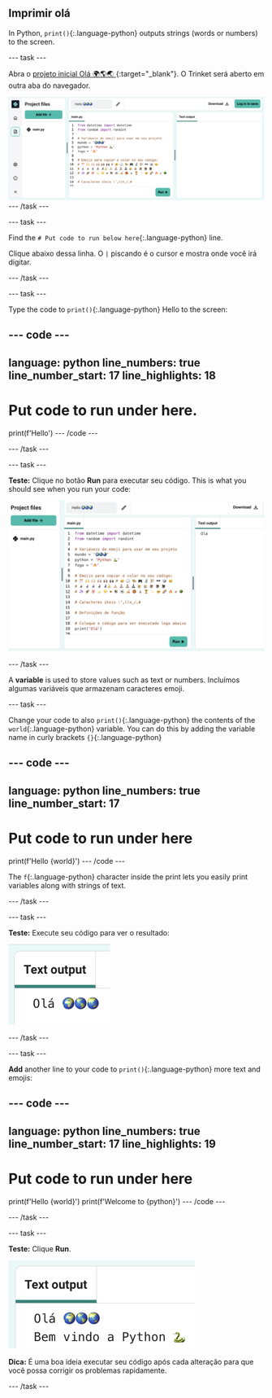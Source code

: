 ## Imprimir olá

In Python, `print()`{:.language-python} outputs strings (words or numbers) to the screen.

--- task ---

Abra o [projeto inicial Olá 🌍🌎🌏 ](https://editor.raspberrypi.org/en/projects/hello-world-starter){:target="_blank"}. O Trinket será aberto em outra aba do navegador.

![O editor de código com o código inicial do projeto à esquerda na área de código. À direita está a área de saída em branco.](images/starter_project.png) --- /task ---

--- task ---

Find the `# Put code to run below here`{:.language-python} line.

Clique abaixo dessa linha. O `|` piscando é o cursor e mostra onde você irá digitar.

--- /task ---

--- task ---

Type the code to `print()`{:.language-python} Hello to the screen:

--- code ---
---
language: python line_numbers: true line_number_start: 17
line_highlights: 18
---
# Put code to run under here.
print(f'Hello') --- /code ---


--- /task ---

--- task ---

**Teste:** Clique no botão **Run** para executar seu código. This is what you should see when you run your code:

![O ícone Run destacado com 'Olá' aparecendo na área de saída. ](images/run_hello.png)

--- /task ---

A **variable** is used to store values such as text or numbers. Incluímos algumas variáveis que armazenam caracteres emoji.

--- task ---

Change your code to also `print()`{:.language-python} the contents of the `world`{:.language-python} variable. You can do this by adding the variable name in curly brackets `{}`{:.language-python}


--- code ---
---
language: python line_numbers: true
line_number_start: 17
---
# Put code to run under here
print(f'Hello {world}') --- /code ---

The `f`{:.language-python} character inside the print lets you easily print variables along with strings of text.

--- /task ---

--- task ---

**Teste:** Execute seu código para ver o resultado:

![A linha de código atualizada na área de código com a palavra 'Olá' seguida por três emojis de mundo exibidos na área de saída.](images/run_hello_world.png)

--- /task ---

--- task ---

**Add** another line to your code to `print()`{:.language-python} more text and emojis:

--- code ---
---
language: python line_numbers: true line_number_start: 17
line_highlights: 19
---
# Put code to run under here
print(f'Hello {world}') print(f'Welcome to {python}') --- /code ---

--- /task ---

--- task ---

**Teste:** Clique **Run**.

![A linha de código adicional no editor de código com a palavra 'Olá' seguida por três emojis do mundo e as palavras 'Bem-vindo a' seguidas por uma cobra emoji e teclado exibidos na área de saída.](images/run_multiple.png)

**Dica:** É uma boa ideia executar seu código após cada alteração para que você possa corrigir os problemas rapidamente.


--- /task ---


